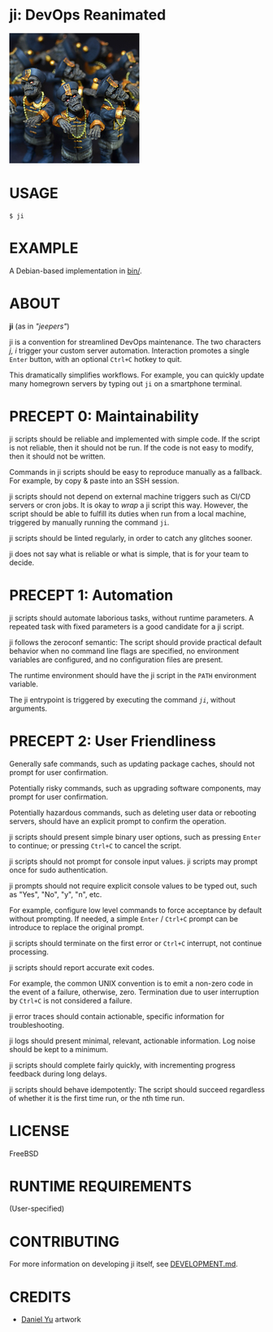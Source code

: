 # ji: DevOps Reanimated

![jiangshi](ji.png)

# USAGE

```console
$ ji
```

# EXAMPLE

A Debian-based implementation in [bin/](bin).

# ABOUT

**ji** (as in *"jeepers"*)

ji is a convention for streamlined DevOps maintenance. The two characters *j, i* trigger your custom server automation. Interaction promotes a single `Enter` button, with an optional `Ctrl+C` hotkey to quit.

This dramatically simplifies workflows. For example, you can quickly update many homegrown servers by typing out `ji` on a smartphone terminal.

# PRECEPT 0: Maintainability

ji scripts should be reliable and implemented with simple code. If the script is not reliable, then it should not be run. If the code is not easy to modify, then it should not be written.

Commands in ji scripts should be easy to reproduce manually as a fallback. For example, by copy & paste into an SSH session.

ji scripts should not depend on external machine triggers such as CI/CD servers or cron jobs. It is okay to *wrap* a ji script this way. However, the script should be able to fulfill its duties when run from a local machine, triggered by manually running the command `ji`.

ji scripts should be linted regularly, in order to catch any glitches sooner.

ji does not say what is reliable or what is simple, that is for your team to decide.

# PRECEPT 1: Automation

ji scripts should automate laborious tasks, without runtime parameters. A repeated task with fixed parameters is a good candidate for a ji script.

ji follows the zeroconf semantic: The script should provide practical default behavior when no command line flags are specified, no environment variables are configured, and no configuration files are present.

The runtime environment should have the ji script in the `PATH` environment variable.

The ji entrypoint is triggered by executing the command *`ji`*, without arguments.

# PRECEPT 2: User Friendliness

Generally safe commands, such as updating package caches, should not prompt for user confirmation.

Potentially risky commands, such as upgrading software components, may prompt for user confirmation.

Potentially hazardous commands, such as deleting user data or rebooting servers, should have an explicit prompt to confirm the operation.

ji scripts should present simple binary user options, such as pressing `Enter` to continue; or pressing `Ctrl+C` to cancel the script.

ji scripts should not prompt for console input values. ji scripts may prompt once for sudo authentication.

ji prompts should not require explicit console values to be typed out, such as "Yes", "No", "y", "n", etc.

For example, configure low level commands to force acceptance by default without prompting. If needed, a simple `Enter` / `Ctrl+C` prompt can be introduce to replace the original prompt.

ji scripts should terminate on the first error or `Ctrl+C` interrupt, not continue processing.

ji scripts should report accurate exit codes.

For example, the common UNIX convention is to emit a non-zero code in the event of a failure, otherwise, zero. Termination due to user interruption by `Ctrl+C` is not considered a failure.

ji error traces should contain actionable, specific information for troubleshooting.

ji logs should present minimal, relevant, actionable information. Log noise should be kept to a minimum.

ji scripts should complete fairly quickly, with incrementing progress feedback during long delays.

ji scripts should behave idempotently: The script should succeed regardless of whether it is the first time run, or the nth time run.

# LICENSE

FreeBSD

# RUNTIME REQUIREMENTS

(User-specified)

# CONTRIBUTING

For more information on developing ji itself, see [DEVELOPMENT.md](DEVELOPMENT.md).

# CREDITS

* [Daniel Yu](https://www.thedanielyu.com/) artwork
